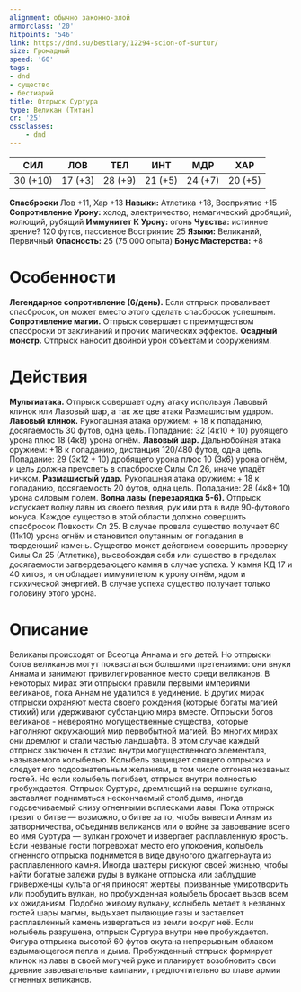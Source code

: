 ```yaml
---
alignment: обычно законно-злой
armorclass: '20'
hitpoints: '546'
link: https://dnd.su/bestiary/12294-scion-of-surtur/
size: Громадный
speed: '60'
tags:
- dnd
- существо
- бестиарий
title: Отпрыск Суртура
type: Великан (Титан)
cr: '25'
cssclasses:
    - dnd
---
```



| СИЛ | ЛОВ | ТЕЛ | ИНТ | МДР | ХАР |
|---|---|---|---|---|---|
| 30 (+10) | 17 (+3) | 28 (+9) | 21 (+5) | 24 (+7) | 20 (+5) |
**Спасброски** Лов +11, Хар +13
**Навыки:** Атлетика +18, Восприятие +15
**Сопротивление Урону:** холод, электричество; немагический дробящий, колющий, рубящий
**Иммунитет К Урону:** огонь
**Чувства:** истинное зрение? 120 футов, пассивное Восприятие 25
**Языки:** Великаний, Первичный
**Опасность:** 25 (75 000 опыта)
**Бонус Мастерства:** +8


# Особенности
**Легендарное сопротивление (6/день).** Если отпрыск проваливает спасбросок, он может вместо этого сделать спасбросок успешным.
**Сопротивление магии.** Отпрыск совершает с преимуществом спасброски от заклинаний и прочих магических эффектов.
**Осадный монстр.** Отпрыск наносит двойной урон объектам и сооружениям.


# Действия
**Мультиатака.** Отпрыск совершает одну атаку используя Лавовый клинок или Лавовый шар, а так же две атаки Размашистым ударом.
**Лавовый клинок.** Рукопашная атака оружием: + 18 к попаданию, досягаемость 30 футов, одна цель. Попадание: 32 (4к10 + 10) рубящего урона плюс 18 (4к8) урона огнём.
**Лавовый шар.** Дальнобойная атака оружием: +18 к попаданию, дистанция 120/480 футов, одна цель. Попадание: 29 (3к12 + 10) дробящего урона плюс 10 (3к6) урона огнём, и цель должна преуспеть в спасброске Силы Сл 26, иначе упадёт ничком.
**Размашистый удар.** Рукопашная атака оружием: + 18 к попаданию, досягаемость 20 футов, одна цель. Попадание: 28 (4к8+ 10) урона силовым полем.
**Волна лавы (перезарядка 5-6).** Отпрыск испускает волну лавы из своего лезвия, рук или рта в виде 90-футового конуса. Каждое существо в этой области должно совершить спасбросок Ловкости Сл 25. В случае провала существо получает 60 (11к10) урона огнём и становится опутанным от попадания в твердеющий камень. Существо может действием совершить проверку Силы Сл 25 (Атлетика), высвобождая себя или существо в пределах досягаемости затвердевающего камня в случае успеха. У камня КД 17 и 40 хитов, и он обладает иммунитетом к урону огнём, ядом и психической энергией. В случае успеха существо получает только половину этого урона.


# Описание
Великаны происходят от Всеотца Аннама и его детей. Но отпрыски богов великанов могут похвастаться большими претензиями: они внуки Аннама и занимают привилегированное место среди великанов. В некоторых мирах эти отпрыски правили первыми империями великанов, пока Аннам не удалился в уединение. В других мирах отпрыски охраняют места своего рождения (которые богаты магией стихий) или удерживают субстанцию мира вместе. Отпрыски богов великанов - невероятно могущественные существа, которые наполняют окружающий мир первобытной магией. Во многих мирах они дремлют и стали частью ландшафта. В этом случае каждый отпрыск заключен в стазис внутри могущественного элементаля, называемого колыбелью. Колыбель защищает спящего отпрыска и следует его подсознательным желаниям, в том числе отгоняя незваных гостей. Но если колыбель погибает, отпрыск внутри полностью пробуждается. Отпрыск Суртура, дремлющий на вершине вулкана, заставляет подниматься нескончаемый столб дыма, иногда подсвечиваемый снизу огненными всплесками лавы. Пока отпрыск грезит о битве — возможно, о битве за то, чтобы вывести Аннам из затворничества, объединив великанов или о войне за завоевание всего во имя Суртура — вулкан грохочет и извергает расплавленную ярость. Если незваные гости потревожат место его упокоения, колыбель огненного отпрыска поднимется в виде двуногого джаггернаута из расплавленного камня. Иногда шахтеры рискуют своей жизнью, чтобы найти богатые залежи руды в вулкане отпрыска или заблудшие приверженцы культа огня приносят жертвы, призванные умиротворить или пробудить вулкан, но пробужденная колыбель бросает вызов всем их ожиданиям. Подобно живому вулкану, колыбель метает в незваных гостей шары магмы, выдыхает пылающие газы и заставляет расплавленный камень извергаться из земли вокруг неё. Если колыбель разрушена, отпрыск Суртура внутри нее пробуждается. Фигура отпрыска высотой 60 футов окутана непрерывным облаком вздымающегося пепла и дыма. Пробужденный отпрыск формирует клинок из лавы в своей могучей руке и планирует возобновить свои древние завоевательные кампании, предпочтительно во главе армии огненных великанов.